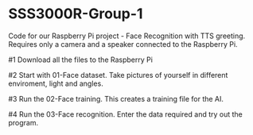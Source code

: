 # SSS3000R-Group-1
Code for our Raspberry Pi project - Face Recognition with TTS greeting. Requires only a camera and a speaker connected to the Raspberry Pi. 

#1
Download all the files to the Raspberry Pi

#2
Start with 01-Face dataset. Take pictures of yourself in different enviroment, light and angles. 

#3
Run the 02-Face training. This creates a training file for the AI.

#4
Run the 03-Face recognition. Enter the data required and try out the program. 

